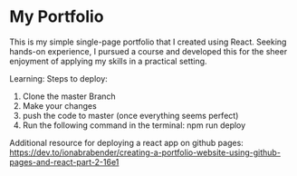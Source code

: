 # My Portfolio
This is my simple single-page portfolio that I created using React. Seeking hands-on experience, I pursued a course and developed this for the sheer enjoyment of applying my skills in a practical setting.

Learning:
Steps to deploy:
1. Clone the master Branch
2. Make your changes
3. push the code to master (once everything seems perfect)
4. Run the following command in the terminal: npm run deploy

Additional resource for deploying a react app on github pages: 
https://dev.to/ionabrabender/creating-a-portfolio-website-using-github-pages-and-react-part-2-16e1
